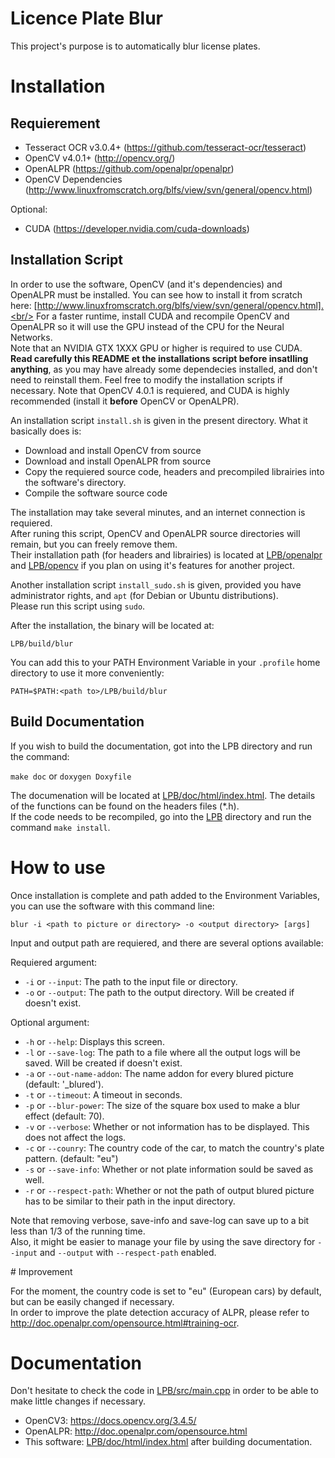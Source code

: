 # Licence Plate Blur

This project's purpose is to automatically blur license plates.

# Installation

## Requierement

- Tesseract OCR v3.0.4+ (https://github.com/tesseract-ocr/tesseract)
- OpenCV v4.0.1+ (http://opencv.org/)
- OpenALPR (https://github.com/openalpr/openalpr)
- OpenCV Dependencies (http://www.linuxfromscratch.org/blfs/view/svn/general/opencv.html)

Optional:
- CUDA (https://developer.nvidia.com/cuda-downloads)

## Installation Script

In order to use the software, OpenCV (and it's dependencies) and OpenALPR must be installed. You can see how to install it from scratch here: [http://www.linuxfromscratch.org/blfs/view/svn/general/opencv.html].<br/>
For a faster runtime, install CUDA and recompile OpenCV and OpenALPR so it will use the GPU instead of the CPU for the Neural Networks.<br/>
Note that an NVIDIA GTX 1XXX GPU or higher is required to use CUDA.<br/>
**Read carefully this README et the installations script before insatlling anything**, as you may have already some dependecies installed, and don't need to reinstall them. Feel free to modify the installation scripts if necessary. Note that OpenCV 4.0.1 is requiered, and CUDA is highly recommended (install it **before** OpenCV or OpenALPR).<br/>

An installation script `install.sh` is given in the present directory. What it basically does is:

- Download and install OpenCV from source
- Download and install OpenALPR from source
- Copy the requiered source code, headers and precompiled librairies into the software's directory.
- Compile the software source code

The installation may take several minutes, and an internet connection is requiered.<br/>
After runing this script, OpenCV and OpenALPR source directories will remain, but you can freely remove them.<br/>
Their installation path (for headers and librairies) is located at [LPB/openalpr](LPB/openalpr) and [LPB/opencv](LPB/opencv) if you plan on using it's features for another project.

Another installation script `install_sudo.sh` is given, provided you have administrator rights, and  `apt` (for Debian or Ubuntu distributions).<br/>
Please run this script using `sudo`.

After the installation, the binary will be located at:

`LPB/build/blur`

You can add this to your PATH Environment Variable in your `.profile` home directory to use it more conveniently:

`PATH=$PATH:<path to>/LPB/build/blur`

## Build Documentation

If you wish to build the documentation, got into the LPB directory and run the command:

`make doc` or `doxygen Doxyfile`

The documenation will be located at [LPB/doc/html/index.html](LPB/doc/html/index.html). The details of the functions can be found on the headers files (*.h).<br/>
If the code needs to be recompiled, go into the [LPB](LPB) directory and run the command `make install`.<br/>

# How to use

Once installation is complete and path added to the Environment Variables, you can use the software with this command line:

`blur -i <path to picture or directory> -o <output directory> [args]`

Input and output path are requiered, and there are several options available:

Requiered argument:

- `-i` or `--input`:  The path to the input file or directory.
- `-o` or `--output`: The path to the output directory. Will be created if doesn't exist.

Optional argument:

- `-h` or `--help`:           Displays this screen.
- `-l` or `--save-log`:       The path to a file where all the output logs will be saved. Will be created if doesn't exist.
- `-a` or `--out-name-addon`: The name addon for every blured picture (default: '_blured').
- `-t` or `--timeout`:        A timeout in seconds.
- `-p` or `--blur-power`:     The size of the square box used to make a blur effect (default: 70).
- `-v` or `--verbose`:        Whether or not information has to be displayed. This does not affect the logs.
- `-c` or `--counry`:         The country code of the car, to match the country's plate pattern. (default: "eu")
- `-s` or `--save-info`:      Whether or not plate information sould be saved as well.
- `-r` or `--respect-path`:   Whether or not the path of output blured picture has to be similar to their path in the input directory.

Note that removing verbose, save-info and save-log can save up to a bit less than 1/3 of the running time.<br/>
Also, it might be easier to manage your file by using the save directory for `--input` and `--output` with `--respect-path` enabled.<br/>

# Improvement

For the moment, the country code is set to "eu" (European cars) by default, but can be easily changed if necessary.<br/>
In order to improve the plate detection accuracy of ALPR, please refer to <http://doc.openalpr.com/opensource.html#training-ocr>.<br/>

# Documentation

Don't hesitate to check the code in [LPB/src/main.cpp](LPB/src/main.cpp) in order to be able to make little changes if necessary.<br/>

- OpenCV3: <https://docs.opencv.org/3.4.5/>
- OpenALPR: <http://doc.openalpr.com/opensource.html>
- This software: [LPB/doc/html/index.html](LPB/doc/html/index.html) after building documentation.
